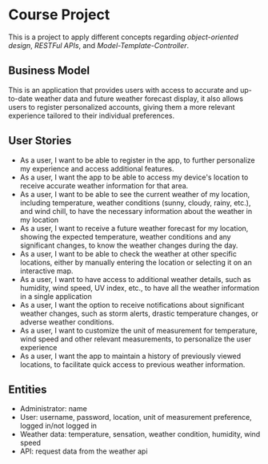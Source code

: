 # Course Project

This is a project to apply different concepts regarding _object-oriented design_, _RESTFul APIs_, and _Model-Template-Controller_.

## Business Model

This is an application that provides users with access to accurate and up-to-date weather data and future weather forecast display, it also allows users to register personalized accounts, giving them a more relevant experience tailored to their individual preferences.

## User Stories

- As a user, I want to be able to register in the app, to further personalize my experience and access additional features.
- As a user, I want the app to be able to access my device's location to receive accurate weather information for that area.
- As a user, I want to be able to see the current weather of my location, including temperature, weather conditions (sunny, cloudy, rainy, etc.), and wind chill, to have the necessary information about the weather in my location
- As a user, I want to receive a future weather forecast for my location, showing the expected temperature, weather conditions and any significant changes, to know the weather changes during the day.
- As a user, I want to be able to check the weather at other specific locations, either by manually entering the location or selecting it on an interactive map.
- As a user, I want to have access to additional weather details, such as humidity, wind speed, UV index, etc., to have all the weather information in a single application
- As a user, I want the option to receive notifications about significant weather changes, such as storm alerts, drastic temperature changes, or adverse weather conditions.
- As a user, I want to customize the unit of measurement for temperature, wind speed and other relevant measurements, to personalize the user experience
- As a user, I want the app to maintain a history of previously viewed locations, to facilitate quick access to previous weather information.

## Entities

- Administrator: name
- User: username, password, location, unit of measurement preference, logged in/not logged in
- Weather data: temperature, sensation, weather condition, humidity, wind speed
- API: request data from the weather api
